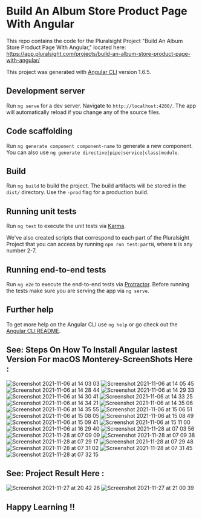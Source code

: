 # Build An Album Store Product Page With Angular

This repo contains the code for the Pluralsight Project "Build An Album Store Product Page With Angular," located here: https://app.pluralsight.com/projects/build-an-album-store-product-page-with-angular/

This project was generated with [Angular CLI](https://github.com/angular/angular-cli) version 1.6.5.

## Development server

Run `ng serve` for a dev server. Navigate to `http://localhost:4200/`. The app will automatically reload if you change any of the source files.

## Code scaffolding

Run `ng generate component component-name` to generate a new component. You can also use `ng generate directive|pipe|service|class|module`.

## Build

Run `ng build` to build the project. The build artifacts will be stored in the `dist/` directory. Use the `-prod` flag for a production build.

## Running unit tests

Run `ng test` to execute the unit tests via [Karma](https://karma-runner.github.io).

We've also created scripts that correspond to each part of the Pluralsight Project that you can access by running `npm run test:partN`, where `N` is any number 2-7.

## Running end-to-end tests

Run `ng e2e` to execute the end-to-end tests via [Protractor](http://www.protractortest.org/).
Before running the tests make sure you are serving the app via `ng serve`.

## Further help

To get more help on the Angular CLI use `ng help` or go check out the [Angular CLI README](https://github.com/angular/angular-cli/blob/master/README.md).

## See: Steps On How To Install Angular lastest Version For macOS Monterey-ScreenShots Here :

![Screenshot 2021-11-06 at 14 03 03](https://user-images.githubusercontent.com/57273086/188018457-c90e2189-17b7-483d-a349-2c48b1b6fed9.png)
![Screenshot 2021-11-06 at 14 05 45](https://user-images.githubusercontent.com/57273086/188018472-1b83ad3c-8df1-4a0f-9a64-4c6d4f814775.png)
![Screenshot 2021-11-06 at 14 28 44](https://user-images.githubusercontent.com/57273086/188018478-a3ca3805-d3e5-4fd7-a287-2d35578c2818.png)
![Screenshot 2021-11-06 at 14 29 33](https://user-images.githubusercontent.com/57273086/188018481-050cba71-323d-461a-90f3-933d0eefef21.png)
![Screenshot 2021-11-06 at 14 30 41](https://user-images.githubusercontent.com/57273086/188018482-345f7e31-2230-437f-9c44-f4f0e335bf4a.png)
![Screenshot 2021-11-06 at 14 33 25](https://user-images.githubusercontent.com/57273086/188018486-6a8e5ad2-92fc-4c5e-9f49-fae331e6cbfb.png)
![Screenshot 2021-11-06 at 14 34 21](https://user-images.githubusercontent.com/57273086/188018490-e9bfbf96-5dcf-4d55-9e51-51ad49cd0912.png)
![Screenshot 2021-11-06 at 14 35 06](https://user-images.githubusercontent.com/57273086/188018492-c4fd9034-f58c-410b-ba35-105f371b6894.png)
![Screenshot 2021-11-06 at 14 35 55](https://user-images.githubusercontent.com/57273086/188018493-ba2fdc29-4e76-48b9-80e1-6cb1a6a45101.png)
![Screenshot 2021-11-06 at 15 06 51](https://user-images.githubusercontent.com/57273086/188018494-556b456c-22c7-47d2-8254-2a67b63e5317.png)
![Screenshot 2021-11-06 at 15 08 05](https://user-images.githubusercontent.com/57273086/188018496-4c5de289-aeee-4324-a03e-0cb7b26080e9.png)
![Screenshot 2021-11-06 at 15 08 49](https://user-images.githubusercontent.com/57273086/188018499-bd3e279a-e649-4f0c-9a39-e633c31bc617.png)
![Screenshot 2021-11-06 at 15 09 41](https://user-images.githubusercontent.com/57273086/188018503-e86b65aa-0489-4818-a3b7-01e5b64bf305.png)
![Screenshot 2021-11-06 at 15 11 00](https://user-images.githubusercontent.com/57273086/188018507-d4ef702c-af03-496c-9788-8119dd29a551.png)
![Screenshot 2021-11-06 at 16 29 40](https://user-images.githubusercontent.com/57273086/188018509-213f794c-12f6-4478-af21-de9277cfa3aa.png)
![Screenshot 2021-11-28 at 07 03 56](https://user-images.githubusercontent.com/57273086/188018511-a6688d64-e705-421e-acd7-48344a647bbc.png)
![Screenshot 2021-11-28 at 07 09 09](https://user-images.githubusercontent.com/57273086/188018512-f197d128-c100-4bd5-b181-50fee762794a.png)
![Screenshot 2021-11-28 at 07 09 38](https://user-images.githubusercontent.com/57273086/188018515-26be3640-60d1-4ada-bbee-29719622141a.png)
![Screenshot 2021-11-28 at 07 29 17](https://user-images.githubusercontent.com/57273086/188018517-7262a875-912c-4173-a805-10cf95598091.png)
![Screenshot 2021-11-28 at 07 29 48](https://user-images.githubusercontent.com/57273086/188018518-9b208eda-cbb9-4490-9346-10164a6ada6a.png)
![Screenshot 2021-11-28 at 07 31 02](https://user-images.githubusercontent.com/57273086/188018522-dfb4dec4-d175-43f2-a8e8-627c11e080fd.png)
![Screenshot 2021-11-28 at 07 31 45](https://user-images.githubusercontent.com/57273086/188018531-d1449201-806b-49f6-9dab-7392cb24dfed.png)
![Screenshot 2021-11-28 at 07 32 15](https://user-images.githubusercontent.com/57273086/188018535-111ff0e6-4479-4e60-a288-1ab6217afc83.png)

## See: Project Result Here :

![Screenshot 2021-11-27 at 20 42 26](https://user-images.githubusercontent.com/57273086/188018685-f777685a-2a58-48c6-a3d5-7a6a1b244940.png)
![Screenshot 2021-11-27 at 21 00 39](https://user-images.githubusercontent.com/57273086/188018699-99051b0f-76af-4a7e-8cc0-189d6f6d2fcf.png)

## Happy Learning !!
